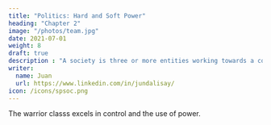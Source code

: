 ```yaml
---
title: "Politics: Hard and Soft Power"
heading: "Chapter 2"
image: "/photos/team.jpg"
date: 2021-07-01
weight: 8
draft: true
description : "A society is three or more entities working towards a common interest or goal"
writer:
  name: Juan
  url: https://www.linkedin.com/in/jundalisay/
icon: /icons/spsoc.png
---
```



The warrior classs excels in control and the use of power. 

